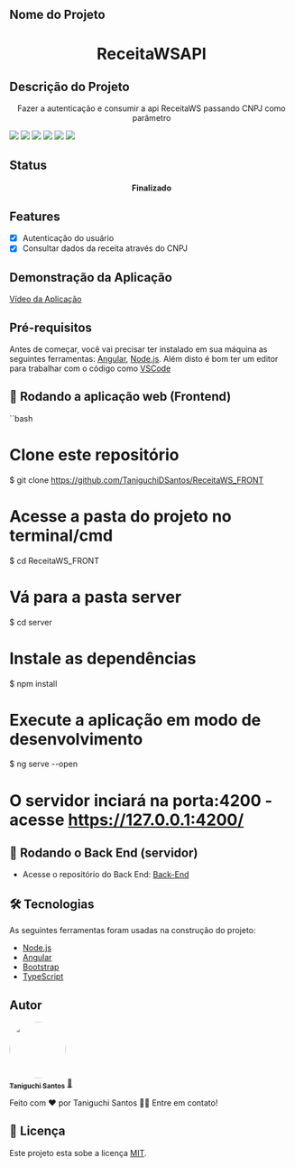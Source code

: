 ## Nome do Projeto 
<h1 align="center">ReceitaWSAPI</h1>

## Descrição do Projeto
<p align="center">Fazer a autenticação e consumir a api ReceitaWS passando CNPJ como parâmetro</p>

<img src="https://img.shields.io/badge/Angular-DD0031?style=for-the-badge&logo=angular&logoColor=white"/> <img src="https://img.shields.io/badge/Bootstrap-563D7C?style=for-the-badge&logo=bootstrap&logoColor=white"/> <img src="https://img.shields.io/badge/TypeScript-007ACC?style=for-the-badge&logo=typescript&logoColor=white"/> <img src="https://img.shields.io/badge/JavaScript-323330?style=for-the-badge&logo=javascript&logoColor=F7DF1E"/> <img src="https://img.shields.io/badge/HTML5-E34F26?style=for-the-badge&logo=html5&logoColor=white"/> <img src="https://img.shields.io/badge/CSS3-1572B6?style=for-the-badge&logo=css3&logoColor=white"/>              

## Status
<h4 align="center"> 
  Finalizado
</h4>

## Features
- [x] Autenticação do usuário
- [x] Consultar dados da receita através do CNPJ

## Demonstração da Aplicação
<a href="https://www.linkedin.com/feed/update/urn:li:activity:7090829661093380096/">Vídeo da Aplicação</a>

## Pré-requisitos
Antes de começar, você vai precisar ter instalado em sua máquina as seguintes ferramentas:
[Angular](https://angular.io/guide/setup-local), [Node.js](https://nodejs.org/en/). 
Além disto é bom ter um editor para trabalhar com o código como [VSCode](https://code.visualstudio.com/)

## 🧭 Rodando a aplicação web (Frontend)
``bash
# Clone este repositório
$ git clone <https://github.com/TaniguchiDSantos/ReceitaWS_FRONT>

# Acesse a pasta do projeto no terminal/cmd
$ cd ReceitaWS_FRONT

# Vá para a pasta server
$ cd server

# Instale as dependências
$ npm install

# Execute a aplicação em modo de desenvolvimento
$ ng serve --open

# O servidor inciará na porta:4200 - acesse <https://127.0.0.1:4200/>

## 🎲 Rodando o Back End (servidor)
- Acesse o repositório do Back End:
  [Back-End](https://github.com/TaniguchiDSantos/ReceitaWSAPI)

## 🛠 Tecnologias

As seguintes ferramentas foram usadas na construção do projeto:

- [Node.js](https://nodejs.org/en/)
- [Angular](https://angular.io/)
- [Bootstrap](https://getbootstrap.com/)
- [TypeScript](https://www.typescriptlang.org/)

## Autor

<a href="https://www.linkedin.com/in/taniguchi-santos/">
 <img style="border-radius: 50%;" src="https://media.licdn.com/dms/image/D4D03AQHFMq-JVRgQag/profile-displayphoto-shrink_200_200/0/1688444569138?e=1696464000&v=beta&t=18MhadZ79NeOr7cK3hDAvXgjnLi6bOOGR-NSnod9GUI" width="100px;" alt=""/>
 <br />
 <sub><b>Taniguchi Santos</b></sub></a> <a href="https://www.linkedin.com/in/taniguchi-santos/">🚀</a>
 
Feito com ❤️ por Taniguchi Santos 👋🏽 Entre em contato!

## 📝 Licença

Este projeto esta sobe a licença [MIT](./LICENSE).
